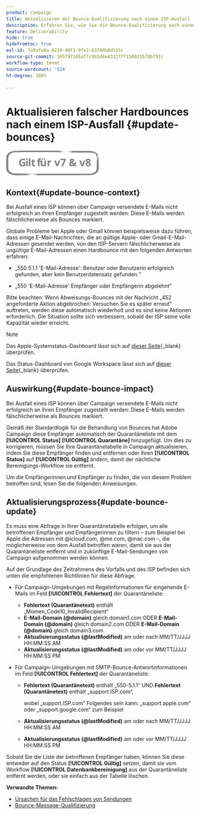 ```yaml
---
product: campaign
title: Aktualisieren der Bounce-Qualifizierung nach einem ISP-Ausfall
description: Erfahren Sie, wie Sie die Bounce-Qualifizierung nach einem ISP-Ausfall aktualisieren
feature: Deliverability
hide: true
hidefromtoc: true
exl-id: 7a9afe0a-0219-40f1-9fe2-6374db8d555c
source-git-commit: 165797105affc9b5d4e4332f7f158031579bf91c
workflow-type: tm+mt
source-wordcount: '524'
ht-degree: 100%

---
```


# Aktualisieren falscher Hardbounces nach einem ISP-Ausfall {#update-bounces}

![](../../assets/common.svg)

## Kontext{#update-bounce-context}

Bei Ausfall eines ISP können über Campaign versendete E-Mails nicht erfolgreich an ihren Empfänger zugestellt werden: Diese E-Mails werden fälschlicherweise als Bounces markiert.

Globale Probleme bei Apple oder Gmail können beispielsweise dazu führen, dass einige E-Mail-Nachrichten, die an gültige Apple- oder Gmail-E-Mail-Adressen gesendet werden, von den ISP-Servern fälschlicherweise als ungültige E-Mail-Adressen einen Hardbounce mit den folgenden Antworten erfahren:

* „550 5.1.1 &#39;E-Mail-Adresse&#39;: Benutzer oder Benutzerin erfolgreich gefunden, aber kein Benutzerdatensatz gefunden.“

* „550 &#39;E-Mail-Adresse&#39; Empfänger oder Empfängerin abgelehnt“

Bitte beachten: Wenn Abweisungs-Bounces mit der Nachricht „452 angeforderte Aktion abgebrochen: Versuchen Sie es später erneut“ auftreten, werden diese automatisch wiederholt und es sind keine Aktionen erforderlich. Die Situation sollte sich verbessern, sobald der ISP seine volle Kapazität wieder erreicht.

>[!NOTE]
>
>Das Apple-Systemstatus-Dashboard lässt sich auf [dieser Seite](https://www.apple.com/de/support/systemstatus/){_blank} überprüfen.
>
>Das Status-Dashboard von Google Workspace lässt sich auf [dieser Seite](https://www.google.com/appsstatus#hl=de&amp;v=status){_blank} überprüfen.

## Auswirkung{#update-bounce-impact}

Bei Ausfall eines ISP können über Campaign versendete E-Mails nicht erfolgreich an ihren Empfänger zugestellt werden: Diese E-Mails werden fälschlicherweise als Bounces markiert.

Gemäß der Standardlogik für die Behandlung von Bounces hat Adobe Campaign diese Empfänger automatisch der Quarantäneliste mit dem **[!UICONTROL Status]** **[!UICONTROL Quarantäne]** hinzugefügt. Um dies zu korrigieren, müssen Sie Ihre Quarantänetabelle in Campaign aktualisieren, indem Sie diese Empfänger finden und entfernen oder ihren **[!UICONTROL Status]** auf **[!UICONTROL Gültig]** ändern, damit der nächtliche Bereinigungs-Workflow sie entfernt.

Um die Empfängerinnen und Empfänger zu finden, die von diesem Problem betroffen sind, lesen Sie die folgenden Anweisungen.

## Aktualisierungsprozess{#update-bounce-update}

Es muss eine Abfrage in Ihrer Quarantänetabelle erfolgen, um alle betroffenen Empfänger und Empfängerinnen zu filtern – zum Beispiel bei Apple die Adressen mit @icloud.com, @me.com, @mac.com –, die möglicherweise von dem Ausfall betroffen waren, damit sie aus der Quarantäneliste entfernt und in zukünftige E-Mail-Sendungen von Campaign aufgenommen werden können.

Auf der Grundlage des Zeitrahmens des Vorfalls und des ISP befinden sich unten die empfohlenen Richtlinien für diese Abfrage.

* Für Campaign-Umgebungen mit Regelinformationen für eingehende E-Mails im Feld **[!UICONTROL Fehlertext]** der Quarantäneliste:

   * **Fehlertext (Quarantänetext)** enthält „Momen_Code10_InvalidRecipient“
   * **E-Mail-Domain (@domain)** gleich domain1.com ODER **E-Mail-Domain (@domain)** gleich domain2.com ODER **E-Mail-Domain (@domain)** gleich domain3.com
   * **Aktualisierungsstatus (@lastModified)** am oder nach MM/TT/JJJJ HH:MM:SS AM
   * **Aktualisierungsstatus (@lastModified)** am oder vor MM/TT/JJJJ HH:MM:SS PM

* Für Campaign-Umgebungen mit SMTP-Bounce-Antwortinformationen im Feld **[!UICONTROL Fehlertext]** der Quarantäneliste:

   * **Fehlertext (Quarantänetext)** enthält „550-5.1.1“ UND **Fehlertext (Quarantänetext)** enthält „support.ISP.com“,

      wobei „support.ISP.com“ Folgendes sein kann: „support.apple.com“ oder „support.google.com“ zum Beispiel

   * **Aktualisierungsstatus (@lastModified)** am oder nach MM/TT/JJJJ HH:MM:SS AM
   * **Aktualisierungsstatus (@lastModified)** am oder vor MM/TT/JJJJ HH:MM:SS PM


Sobald Sie die Liste der betroffenen Empfänger haben, können Sie diese entweder auf den Status **[!UICONTROL Gültig]** setzen, damit sie vom Workflow **[!UICONTROL Datenbankbereinigung]** aus der Quarantäneliste entfernt werden, oder sie einfach aus der Tabelle löschen.

**Verwandte Themen:**
* [Ursachen für das Fehlschlagen von Sendungen](understanding-delivery-failures.md)
* [Bounce-Message-Qualifizierung](understanding-delivery-failures.md#bounce-mail-qualification)
